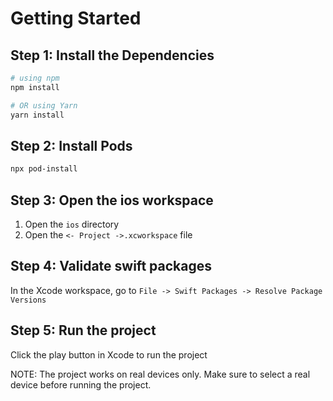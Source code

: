 # Getting Started

## Step 1: Install the Dependencies

```bash
# using npm
npm install

# OR using Yarn
yarn install
```

## Step 2: Install Pods

```bash
npx pod-install
```

## Step 3: Open the ios workspace

1. Open the `ios` directory
2. Open the `<- Project ->.xcworkspace` file

## Step 4: Validate swift packages

In the Xcode workspace, go to `File -> Swift Packages -> Resolve Package Versions`

## Step 5: Run the project

Click the play button in Xcode to run the project

NOTE: The project works on real devices only. Make sure to select a real device before running the project.
